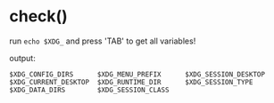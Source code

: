 # check()
run
`echo $XDG_` and press 'TAB' to get all variables!

output:
```
$XDG_CONFIG_DIRS      $XDG_MENU_PREFIX      $XDG_SESSION_DESKTOP
$XDG_CURRENT_DESKTOP  $XDG_RUNTIME_DIR      $XDG_SESSION_TYPE
$XDG_DATA_DIRS        $XDG_SESSION_CLASS
```
